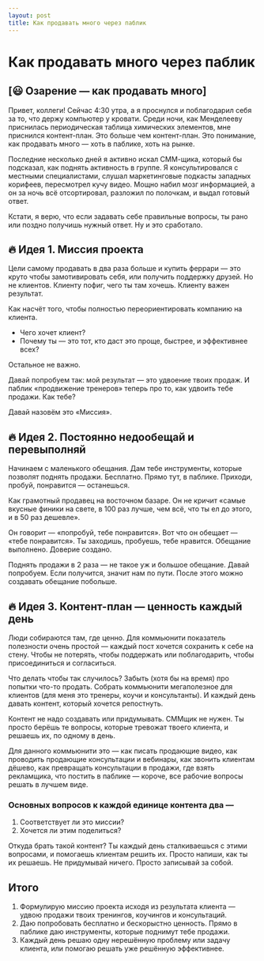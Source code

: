 ```yaml
---
layout: post
title: Как продавать много через паблик
---
```


# Как продавать много через паблик

## [😃 Озарение — как продавать много]

Привет, коллеги! Сейчас 4:30 утра, а я проснулся и поблагодарил себя за то, что держу компьютер у кровати. Среди ночи, как Менделееву приснилась периодическая таблица химических элементов, мне приснился контент-план. Это больше чем контент-план. Это понимание, как продавать много — хоть в паблике, хоть на рынке.

Последние несколько дней я активно искал СММ-щика, который бы подсказал, как поднять активность в группе. Я консультировался с местными специалистами, слушал маркетинговые подкасты западных корифеев, пересмотрел кучу видео. Мощно набил мозг информацией, а он за ночь всё отсортировал, разложил по полочкам, и выдал готовый ответ.

Кстати, я верю, что если задавать себе правильные вопросы, ты рано или поздно получишь нужный ответ. Ну и это сработало.

## 🔥 Идея 1. Миссия проекта

Цели самому продавать в два раза больше и купить феррари — это круто чтобы замотивировать себя, или получить поддержку друзей. Но не клиентов. Клиенту пофиг, чего ты там хочешь. Клиенту важен результат.

Как насчёт того, чтобы полностью переориентировать компанию на клиента.

- Чего хочет клиент?
- Почему ты — это тот, кто даст это проще, быстрее, и эффективнее всех?

Остальное не важно.

Давай попробуем так: мой результат — это удвоение твоих продаж. И паблик «продвижение тренеров» теперь про то, как удвоить тебе продажи. Как тебе?

Давай назовём это «Миссия».

## 🔥 Идея 2. Постоянно недообещай и перевыполняй

Начинаем с маленького обещания. Дам тебе инструменты, которые позволят поднять продажи. Бесплатно. Прямо тут, в паблике. Приходи, пробуй, понравится — останешься.

Как грамотный продавец на восточном базаре. Он не кричит «самые вкусные финики на свете, в 100 раз лучше, чем всё, что ты ел до этого, и в 50 раз дешевле».

Он говорит — «попробуй, тебе понравится». Вот что он обещает — «тебе понравится». Ты заходишь, пробуешь, тебе нравится. Обещание выполнено. Доверие создано.

Поднять продажи в 2 раза — не такое уж и большое обещание. Давай попробуем. Если получится, значит нам по пути. После этого можно создавать обещание побольше.

## 🔥 Идея 3. Контент-план — ценность каждый день

Люди собираются там, где ценно. Для коммьюнити показатель полезности очень простой — каждый пост хочется сохранить к себе на стену. Чтобы не потерять, чтобы поддержать или поблагодарить, чтобы присоединиться и согласиться.

Что делать чтобы так случилось? Забыть (хотя бы на время) про попытки что-то продать. Собрать коммьюнити мегаполезное для клиентов (для меня это тренеры, коучи и консультанты). И каждый день давать контент, который хочется репостнуть.

Контент не надо создавать или придумывать. СММщик не нужен. Ты просто берёшь те вопросы, которые тревожат твоего клиента, и решаешь их, по одному в день.

Для данного коммьюнити это — как писать продающие видео, как проводить продающие консультации и вебинары, как звонить клиентам дёшево, как превращать консультации в продажи, где взять рекламщика, что постить в паблике — короче, все рабочие вопросы решать в лучшем виде.

### Основных вопросов к каждой единице контента два — 

1. Соответствует ли это миссии?
2. Хочется ли этим поделиться?

Откуда брать такой контент? Ты каждый день сталкиваешься с этими вопросами, и помогаешь клиентам решить их. Просто напиши, как ты их решаешь. Не придумывай ничего. Просто записывай за собой.

## Итого

1. Формулирую миссию проекта исходя из результата клиента — удвою продажи твоих тренингов, коучингов и консультаций.
2. Даю попробовать бесплатно и бескорыстно ценность. Прямо в паблике даю инструменты, которые поднимут тебе продажи.
3. Каждый день решаю одну нерешённую проблему или задачу клиента, или помогаю решать уже решённую эффективнее.
